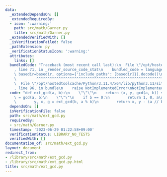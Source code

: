 ```yaml
---
data:
  _extendedDependsOn: []
  _extendedRequiredBy:
  - icon: ':warning:'
    path: src/math/Garner.py
    title: src/math/Garner.py
  _extendedVerifiedWith: []
  _isVerificationFailed: false
  _pathExtension: py
  _verificationStatusIcon: ':warning:'
  attributes:
    links: []
  bundledCode: "Traceback (most recent call last):\n  File \"/opt/hostedtoolcache/Python/3.11.4/x64/lib/python3.11/site-packages/onlinejudge_verify/documentation/build.py\"\
    , line 71, in _render_source_code_stat\n    bundled_code = language.bundle(stat.path,\
    \ basedir=basedir, options={'include_paths': [basedir]}).decode()\n          \
    \         ^^^^^^^^^^^^^^^^^^^^^^^^^^^^^^^^^^^^^^^^^^^^^^^^^^^^^^^^^^^^^^^^^^^^^^^^^^^^^^^^^\n\
    \  File \"/opt/hostedtoolcache/Python/3.11.4/x64/lib/python3.11/site-packages/onlinejudge_verify/languages/python.py\"\
    , line 96, in bundle\n    raise NotImplementedError\nNotImplementedError\n"
  code: "def ext_gcd(a, b):\n    \"\"\"\n    return (x, y, gcd(a, b)) s.t. ax + by\
    \ = gcd(a, b)\n    \"\"\"\n    if b == 0:\n        return 1, 0, a\n    else:\n\
    \        y, x, g = ext_gcd(b, a % b)\n        return x, y - (a // b) * x, g\n"
  dependsOn: []
  isVerificationFile: false
  path: src/math/ext_gcd.py
  requiredBy:
  - src/math/Garner.py
  timestamp: '2023-06-29 01:22:58+09:00'
  verificationStatus: LIBRARY_NO_TESTS
  verifiedWith: []
documentation_of: src/math/ext_gcd.py
layout: document
redirect_from:
- /library/src/math/ext_gcd.py
- /library/src/math/ext_gcd.py.html
title: src/math/ext_gcd.py
---
```

